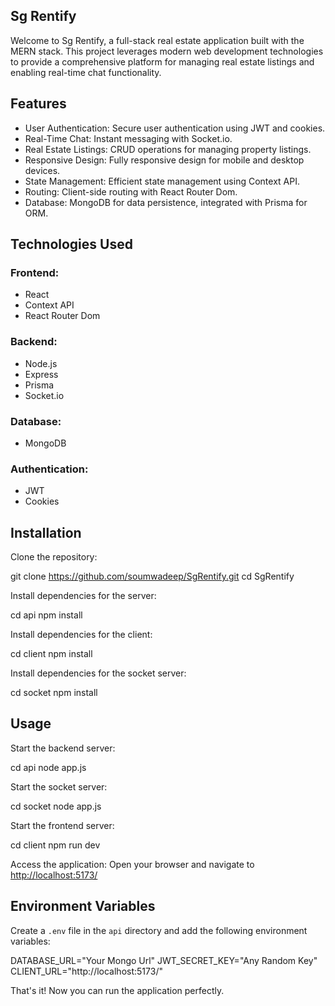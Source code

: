 ## Sg Rentify

Welcome to Sg Rentify, a full-stack real estate application built with the MERN stack. This project leverages modern web development technologies to provide a comprehensive platform for managing real estate listings and enabling real-time chat functionality.

## Features

- User Authentication: Secure user authentication using JWT and cookies.
- Real-Time Chat: Instant messaging with Socket.io.
- Real Estate Listings: CRUD operations for managing property listings.
- Responsive Design: Fully responsive design for mobile and desktop devices.
- State Management: Efficient state management using Context API.
- Routing: Client-side routing with React Router Dom.
- Database: MongoDB for data persistence, integrated with Prisma for ORM.

## Technologies Used

### Frontend:

- React
- Context API
- React Router Dom

### Backend:

- Node.js
- Express
- Prisma
- Socket.io

### Database:

- MongoDB

### Authentication:

- JWT
- Cookies

## Installation

Clone the repository:

git clone https://github.com/soumwadeep/SgRentify.git
cd SgRentify

Install dependencies for the server:

cd api
npm install

Install dependencies for the client:

cd client
npm install

Install dependencies for the socket server:

cd socket
npm install

## Usage

Start the backend server:

cd api
node app.js

Start the socket server:

cd socket
node app.js

Start the frontend server:

cd client
npm run dev

Access the application:
Open your browser and navigate to [http://localhost:5173/](http://localhost:5173/)

## Environment Variables

Create a `.env` file in the `api` directory and add the following environment variables:

DATABASE_URL="Your Mongo Url"
JWT_SECRET_KEY="Any Random Key"
CLIENT_URL="http://localhost:5173/"

That's it! Now you can run the application perfectly.
